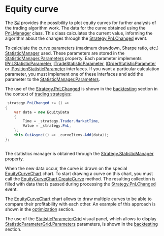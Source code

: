 # Equity curve

The [S\#](StockSharpAbout.md) provides the possibility to plot equity curves for further analysis of the trading algorithm work. The data for the curve obtained using the [PnLManager](xref:StockSharp.Algo.PnL.PnLManager) class. This class calculates the current value, informing the algorithm about the changes through the [Strategy.PnLChanged](xref:StockSharp.Algo.Strategies.Strategy.PnLChanged) event. 

To calculate the curve parameters (maximum drawdown, Sharpe ratio, etc.) [StatisticManager](xref:StockSharp.Algo.Statistics.StatisticManager) used. These parameters are stored in the [StatisticManager.Parameters](xref:StockSharp.Algo.Statistics.StatisticManager.Parameters) property. Each parameter implements [IPnLStatisticParameter](xref:StockSharp.Algo.Statistics.IPnLStatisticParameter), [ITradeStatisticParameter](xref:StockSharp.Algo.Statistics.ITradeStatisticParameter), [IOrderStatisticParameter](xref:StockSharp.Algo.Statistics.IOrderStatisticParameter) or [IPositionStatisticParameter](xref:StockSharp.Algo.Statistics.IPositionStatisticParameter) interfaces. If you want a particular calculation parameter, you must implement one of these interfaces and add the parameter to the [StatisticManager.Parameters](xref:StockSharp.Algo.Statistics.StatisticManager.Parameters). 

The use of the [Strategy.PnLChanged](xref:StockSharp.Algo.Strategies.Strategy.PnLChanged) is shown in the [backtesting](StrategyTestingHistory.md) section in the context of [trading strategies](Strategy.md): 

```cs
_strategy.PnLChanged += () =>
{
	var data = new EquityData
	{
		Time = _strategy.Trader.MarketTime,
		Value = _strategy.PnL,
	};
	this.GuiAsync(() => _curveItems.Add(data));
};      
      
```

The statistics manager is obtained through the [Strategy.StatisticManager](xref:StockSharp.Algo.Strategies.Strategy.StatisticManager) property. 

When the new data occur, the curve is drawn on the special [EquityCurveChart](xref:StockSharp.Xaml.Charting.EquityCurveChart) chart. To start drawing a curve on this chart, you must call the [EquityCurveChart.CreateCurve](xref:StockSharp.Xaml.Charting.EquityCurveChart.CreateCurve(System.String,System.Windows.Media.Color,System.Windows.Media.Color,StockSharp.Xaml.Charting.LineChartStyles,System.Guid)) method. The resulting collection is filled with data that is passed during processing the [Strategy.PnLChanged](xref:StockSharp.Algo.Strategies.Strategy.PnLChanged) event. 

The [EquityCurveChart](xref:StockSharp.Xaml.Charting.EquityCurveChart) chart allows to draw multiple curves to be able to compare their profitability with each other. An example of this approach is shown in the [optimization](StrategyTestingOptimization.md) section. 

The use of the [StatisticParameterGrid](xref:StockSharp.Xaml.StatisticParameterGrid) visual panel, which allows to display [StatisticParameterGrid.Parameters](xref:StockSharp.Xaml.StatisticParameterGrid.Parameters) parameters, is shown in the [backtesting](StrategyTestingHistory.md) section. 
